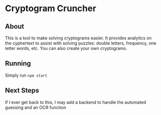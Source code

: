# Cryptogram Cruncher

## About
This is a tool to make solving cryptograms easier. It provides analytics on the cyphertext to assist with solving puzzles: double letters, frequency, one letter words, etc. You can also create your own cryptograms.

## Running
Simply run ``npm start``

## Next Steps
If I ever get back to this, I may add a backend to handle the automated guessing and an OCR function

